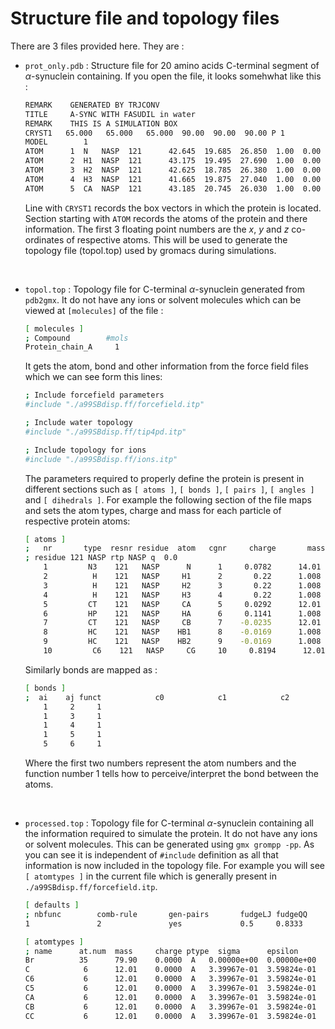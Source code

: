 # Structure file and topology files

There are 3 files provided here. They are :

* `prot_only.pdb` : Structure file for 20 amino acids C-terminal segment of $\alpha$-synuclein containing. If you open the file, it looks somehwhat like this :
    ```bash
    REMARK    GENERATED BY TRJCONV
    TITLE     A-SYNC WITH FASUDIL in water
    REMARK    THIS IS A SIMULATION BOX
    CRYST1   65.000   65.000   65.000  90.00  90.00  90.00 P 1           1
    MODEL        1
    ATOM      1  N   NASP  121      42.645  19.685  26.850  1.00  0.00           N
    ATOM      2  H1  NASP  121      43.175  19.495  27.690  1.00  0.00           H
    ATOM      3  H2  NASP  121      42.625  18.785  26.380  1.00  0.00           H
    ATOM      4  H3  NASP  121      41.665  19.875  27.040  1.00  0.00           H
    ATOM      5  CA  NASP  121      43.185  20.745  26.030  1.00  0.00           C
    ```

    Line with `CRYST1` records the box vectors in which the protein is located. Section starting with `ATOM` records the atoms of the protein and there information. The first 3 floating point numbers are the _x_, _y_ and _z_ co-ordinates of respective atoms. This will be used to generate the topology file (topol.top) used by gromacs during simulations. 
<br />

* `topol.top` : Topology file for C-terminal $\alpha$-synuclein generated from `pdb2gmx`. It do not have any ions or solvent molecules which can be viewed at `[molecules]` of the file :

    ```bash
    [ molecules ]
    ; Compound        #mols
    Protein_chain_A     1
    ```

    It gets the atom, bond and other information from the force field files which we can see form this lines:

    ```bash
    ; Include forcefield parameters
    #include "./a99SBdisp.ff/forcefield.itp"

    ; Include water topology
    #include "./a99SBdisp.ff/tip4pd.itp"

    ; Include topology for ions
    #include "./a99SBdisp.ff/ions.itp"
    ```
    The parameters required to properly define the protein is present in different sections such as `[ atoms ]`, `[ bonds ]`, `[ pairs ]`, `[ angles ]` and `[ dihedrals ]`. For example the following section of the file maps and sets the atom types, charge and mass for each particle of respective protein atoms:

    ```bash
    [ atoms ]
    ;   nr       type  resnr residue  atom   cgnr     charge       mass  typeB    chargeB      massB
    ; residue 121 NASP rtp NASP q  0.0
        1         N3    121   NASP      N      1     0.0782      14.01
        2          H    121   NASP     H1      2       0.22      1.008
        3          H    121   NASP     H2      3       0.22      1.008
        4          H    121   NASP     H3      4       0.22      1.008
        5         CT    121   NASP     CA      5     0.0292      12.01
        6         HP    121   NASP     HA      6     0.1141      1.008
        7         CT    121   NASP     CB      7    -0.0235      12.01
        8         HC    121   NASP    HB1      8    -0.0169      1.008
        9         HC    121   NASP    HB2      9    -0.0169      1.008
        10         C6    121   NASP     CG     10     0.8194      12.01
    ```

    Similarly bonds are mapped as : 

    ```bash
    [ bonds ]
    ;  ai    aj funct            c0            c1            c2            c3
        1     2     1   
        1     3     1
        1     4     1
        1     5     1  
        5     6     1
    ```
    Where the first two numbers represent the atom numbers and the function number 1 tells how to perceive/interpret the bond between the atoms.       
<br />

* `processed.top` : Topology file for C-terminal $\alpha$-synuclein containing all the information required to simulate the protein. It do not have any ions or solvent molecules. This can be generated using `gmx grompp -pp`. As you can see it is independent of `#include` definition as all that information is now included in the topology file. For example you will see `[ atomtypes ]` in the current file which is generally present in `./a99SBdisp.ff/forcefield.itp`.

    ```bash
    [ defaults ]
    ; nbfunc        comb-rule       gen-pairs       fudgeLJ fudgeQQ
    1               2               yes             0.5     0.8333

    [ atomtypes ]
    ; name      at.num  mass     charge ptype  sigma      epsilon
    Br          35      79.90    0.0000  A   0.00000e+00  0.00000e+00
    C            6      12.01    0.0000  A   3.39967e-01  3.59824e-01
    C6           6      12.01    0.0000  A   3.39967e-01  3.59824e-01
    C5           6      12.01    0.0000  A   3.39967e-01  3.59824e-01
    CA           6      12.01    0.0000  A   3.39967e-01  3.59824e-01
    CB           6      12.01    0.0000  A   3.39967e-01  3.59824e-01
    CC           6      12.01    0.0000  A   3.39967e-01  3.59824e-01
    ```


